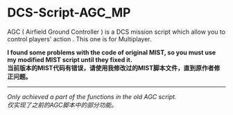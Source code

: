 # DCS-Script-AGC_MP
AGC ( Airfield Ground Controller ) is a DCS mission script which allow you to control players' action . This one is for Multiplayer.

<b>I found some problems with the code of original MIST, so you must use my modified MIST script until they fixed it.</b><br>
<b>当前版本的MIST代码有错误，请使用我修改过的MIST脚本文件，直到原作者修正问题。</b>

******
*Only achieved a part of the functions in the old AGC script.*<br>
*仅实现了之前的AGC脚本中的部分功能。*
